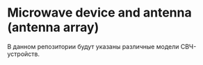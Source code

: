# Microwave device and antenna (antenna array)
В данном репозитории будут указаны различные модели СВЧ-устройств.
